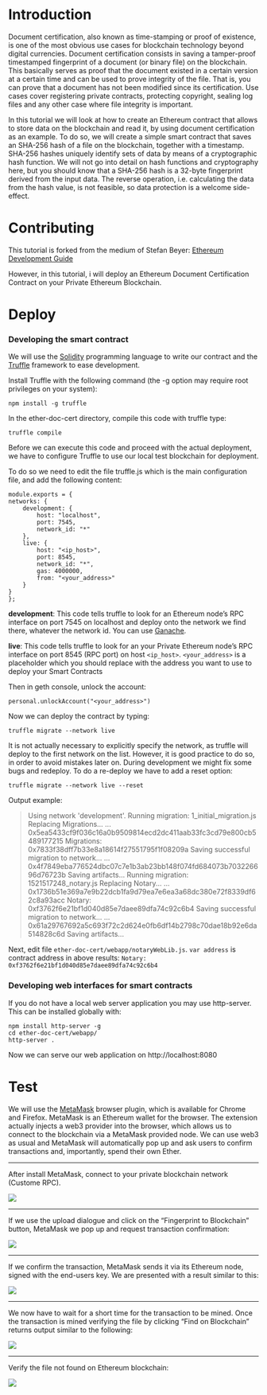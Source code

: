 # Introduction
Document certification, also known as time-stamping or proof of existence, is one of the most obvious use cases for blockchain technology beyond digital currencies. Document certification consists in saving a tamper-proof timestamped fingerprint of a document (or binary file) on the blockchain. This basically serves as proof that the document existed in a certain version at a certain time and can be used to prove integrity of the file. That is, you can prove that a document has not been modified since its certification. Use cases cover registering private contracts, protecting copyright, sealing log files and any other case where file integrity is important.

In this tutorial we will look at how to create an Ethereum contract that allows to store data on the blockchain and read it, by using document certification as an example. To do so, we will create a simple smart contract that saves an SHA-256 hash of a file on the blockchain, together with a timestamp. SHA-256 hashes uniquely identify sets of data by means of a cryptographic hash function. We will not go into detail on hash functions and cryptography here, but you should know that a SHA-256 hash is a 32-byte fingerprint derived from the input data. The reverse operation, i.e. calculating the data from the hash value, is not feasible, so data protection is a welcome side-effect.

# Contributing
This tutorial is forked from the medium of Stefan Beyer: [Ethereum Development Guide](https://medium.com/@sbeyer_31150/ethereum-development-guide-part-1-ad0c77c3683f)

However, in this tutorial, i will deploy an Ethereum Document Certification Contract on your Private Ethereum Blockchain.

# Deploy
### Developing the smart contract
We will use the [Solidity](https://solidity.readthedocs.io/en/develop/) programming language to write our contract and the [Truffle](http://truffleframework.com/) framework to ease development.

Install Truffle with the following command (the -g option may require root privileges on your system):

    npm install -g truffle

In the ether-doc-cert directory, compile this code with truffle type:

    truffle compile

Before we can execute this code and proceed with the actual deployment, we have to configure Truffle to use our local test blockchain for deployment.

To do so we need to edit the file truffle.js which is the main configuration file, and add the following content:

    module.exports = {
    networks: {
        development: {
            host: "localhost",
            port: 7545,
            network_id: "*"
        },
        live: {
            host: "<ip_host>",
            port: 8545,
            network_id: "*",
            gas: 4000000,
            from: "<your_address>"
        }
    }
    };

**development**: This code tells truffle to look for an Ethereum node’s RPC interface on port 7545 on localhost and deploy onto the network we find there, whatever the network id. You can use [Ganache](http://truffleframework.com/ganache/).

**live**: This code tells truffle to look for an your Private Ethereum node’s RPC interface on port 8545 (RPC port) on host `<ip_host>`. `<your_address>` is a placeholder which you should replace with the address you want to use to deploy your Smart Contracts

Then in geth console, unlock the account:

    personal.unlockAccount("<your_address>")

Now we can deploy the contract by typing:

    truffle migrate --network live

It is not actually necessary to explicitly specify the network, as truffle will deploy to the first network on the list. However, it is good practice to do so, in order to avoid mistakes later on. During development we might fix some bugs and redeploy. To do a re-deploy we have to add a reset option:

    truffle migrate --network live --reset

Output example:

>Using network 'development'.
Running migration: 1_initial_migration.js
  Replacing Migrations...
  ... 0x5ea5433cf9f036c16a0b9509814ecd2dc411aab33fc3cd79e800cb5489177215
  Migrations: 0x7833f38dff7b33e8a18614f27551795f1f08209a
Saving successful migration to network...
  ... 0x4f7849eba776524dbc07c7e1b3ab23bb148f074fd684073b703226696d76723b
Saving artifacts...
Running migration: 1521517248_notary.js
  Replacing Notary...
  ... 0x1736b51e369a7e9b22dcb1fa9d79ea7e6ea3a68dc380e72f8339df62c8a93acc
  Notary: 0xf3762f6e21bf1d040d85e7daee89dfa74c92c6b4
Saving successful migration to network...
  ... 0x61a29767692a5c693f72c2d624e0fb6df14b2798c70dae18b92e6da514828c6d
Saving artifacts...

Next, edit file `ether-doc-cert/webapp/notaryWebLib.js`. `var address` is contract address in above results: `Notary: 0xf3762f6e21bf1d040d85e7daee89dfa74c92c6b4`

### Developing web interfaces for smart contracts
If you do not have a local web server application you may use http-server. This can be installed globally with:

    npm install http-server -g
    cd ether-doc-cert/webapp/
    http-server .
    
Now we can serve our web application on http://localhost:8080

# Test
We will use the [MetaMask](https://metamask.io/) browser plugin, which is available for Chrome and Firefox. MetaMask is an Ethereum wallet for the browser. The extension actually injects a web3 provider into the browser, which allows us to connect to the blockchain via a MetaMask provided node. We can use web3 as usual and MetaMask will automatically pop up and ask users to confirm transactions and, importantly, spend their own Ether.

----
After install MetaMask, connect to your private blockchain network (Custome RPC).

<img src="https://github.com/datts68/ether-doc-cert/blob/master/images/ether-doc-cert-00.png">

----
If we use the upload dialogue and click on the “Fingerprint to Blockchain” button, MetaMask we pop up and request transaction confirmation:

<img src="https://github.com/datts68/ether-doc-cert/blob/master/images/ether-doc-cert-02.png">

----
If we confirm the transaction, MetaMask sends it via its Ethereum node, signed with the end-users key. We are presented with a result similar to this:

<img src="https://github.com/datts68/ether-doc-cert/blob/master/images/ether-doc-cert-03.png">

----
We now have to wait for a short time for the transaction to be mined. Once the transaction is mined verifying the file by clicking “Find on Blockchain” returns output similar to the following:

<img src="https://github.com/datts68/ether-doc-cert/blob/master/images/ether-doc-cert-04.png">

----
Verify the file not found on Ethereum blockchain:

<img src="https://github.com/datts68/ether-doc-cert/blob/master/images/ether-doc-cert-05.png">

